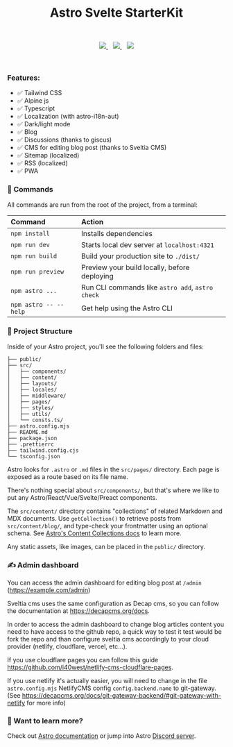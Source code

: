 <h1 align="center"> Astro Svelte StarterKit</h1>

<br />

<p align="center">
<a href="https://stackblitz.com/github/zankhq/astro-starter">
	<img src="https://developer.stackblitz.com/img/open_in_stackblitz.svg" />
</a>
&nbsp;&nbsp;
<a href="https://codesandbox.io/p/sandbox/github/zankhq/astro-starter">
	<img src="https://assets.codesandbox.io/github/button-edit-lime.svg" />
</a>
&nbsp;&nbsp;
<a href="https://codespaces.new/zankhq/astro-starter?devcontainer_path=.devcontainer/blog/devcontainer.json">
	<img src="https://github.com/codespaces/badge.svg" />
</a>
</p>

<br />

### Features:

- ✅ Tailwind CSS
- ✅ Alpine js
- ✅ Typescript
- ✅ Localization (with astro-i18n-aut)
- ✅ Dark/light mode
- ✅ Blog
- ✅ Discussions (thanks to giscus)
- ✅ CMS for editing blog post (thanks to Sveltia CMS)
- ✅ Sitemap (localized)
- ✅ RSS (localized)
- ✅ PWA

### 🧞 Commands

All commands are run from the root of the project, from a terminal:

| Command               | Action                                           |
| :-------------------- | :----------------------------------------------- |
| `npm install`         | Installs dependencies                            |
| `npm run dev`         | Starts local dev server at `localhost:4321`      |
| `npm run build`       | Build your production site to `./dist/`          |
| `npm run preview`     | Preview your build locally, before deploying     |
| `npm astro ...`       | Run CLI commands like `astro add`, `astro check` |
| `npm astro -- --help` | Get help using the Astro CLI                     |

### 🚀 Project Structure

Inside of your Astro project, you'll see the following folders and files:

```
├── public/
├── src/
│   ├── components/
│   ├── content/
│   ├── layouts/
│   ├── locales/
│   ├── middleware/
│   ├── pages/
│   ├── styles/
│   ├── utils/
│   └── consts.ts/
├── astro.config.mjs
├── README.md
├── package.json
├── .prettierrc
├── tailwind.config.cjs
└── tsconfig.json
```

Astro looks for `.astro` or `.md` files in the `src/pages/` directory. Each page
is exposed as a route based on its file name.

There's nothing special about `src/components/`, but that's where we like to put
any Astro/React/Vue/Svelte/Preact components.

The `src/content/` directory contains "collections" of related Markdown and MDX
documents. Use `getCollection()` to retrieve posts from `src/content/blog/`, and
type-check your frontmatter using an optional schema. See
[Astro's Content Collections docs](https://docs.astro.build/en/guides/content-collections/)
to learn more.

Any static assets, like images, can be placed in the `public/` directory.

### ✍️ Admin dashboard

You can access the admin dashboard for editing blog post at `/admin`
(https://example.com/admin)

Sveltia cms uses the same configuration as Decap cms, so you can follow the
documentation at https://decapcms.org/docs.

In order to access the admin dashboard to change blog articles content you need
to have access to the github repo, a quick way to test it test would be fork the
repo and than configure sveltia cms accordingly to your cloud provider (netlify,
cloudflare, vercel, etc...).

If you use cloudflare pages you can follow this guide
https://github.com/i40west/netlify-cms-cloudflare-pages.

If you use netlify it's actually easier, you will need to change in the file
`astro.config.mjs` NetlifyCMS config `config.backend.name` to git-gateway. (See
https://decapcms.org/docs/git-gateway-backend/#git-gateway-with-netlify for more
info)

### 👀 Want to learn more?

Check out [Astro documentation](https://docs.astro.build) or jump into Astro
[Discord server](https://astro.build/chat).

